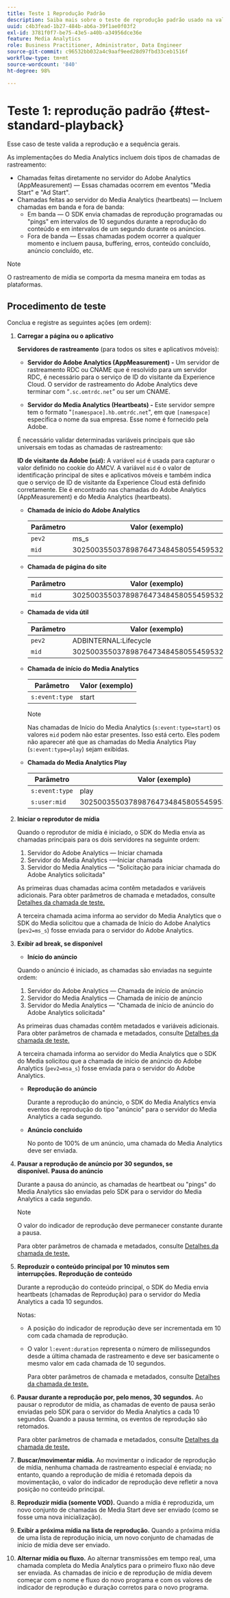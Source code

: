 ```yaml
---
title: Teste 1 Reprodução Padrão
description: Saiba mais sobre o teste de reprodução padrão usado na validação.
uuid: c4b3fead-1b27-484b-ab6a-39f1ae0f03f2
exl-id: 3781f0f7-be75-43e5-a40b-a34956dce36e
feature: Media Analytics
role: Business Practitioner, Administrator, Data Engineer
source-git-commit: c96532bb032a4c9aaf9eed28d97fbd33ceb1516f
workflow-type: tm+mt
source-wordcount: '840'
ht-degree: 98%

---
```


# Teste 1: reprodução padrão {#test-standard-playback}

Esse caso de teste valida a reprodução e a sequência gerais.

As implementações do Media Analytics incluem dois tipos de chamadas de rastreamento:
* Chamadas feitas diretamente no servidor do Adobe Analytics (AppMeasurement) — Essas chamadas ocorrem em eventos &quot;Media Start&quot; e &quot;Ad Start&quot;.
* Chamadas feitas ao servidor do Media Analytics (heartbeats) — Incluem chamadas em banda e fora de banda:
   * Em banda — O SDK envia chamadas de reprodução programadas ou &quot;pings&quot; em intervalos de 10 segundos durante a reprodução do conteúdo e em intervalos de um segundo durante os anúncios.
   * Fora de banda — Essas chamadas podem ocorrer a qualquer momento e incluem pausa, buffering, erros, conteúdo concluído, anúncio concluído, etc.

>[!NOTE]
>O rastreamento de mídia se comporta da mesma maneira em todas as plataformas.

## Procedimento de teste

Conclua e registre as seguintes ações (em ordem):

1. **Carregar a página ou o aplicativo**

   **Servidores de rastreamento** (para todos os sites e aplicativos móveis):

   * **Servidor do Adobe Analytics (AppMeasurement) -** Um servidor de rastreamento RDC ou CNAME que é resolvido para um servidor RDC, é necessário para o serviço de ID do visitante da Experience Cloud. O servidor de rastreamento do Adobe Analytics deve terminar com “`.sc.omtrdc.net`” ou ser um CNAME.

   * **Servidor do Media Analytics (Heartbeats) -** Este servidor sempre tem o formato &quot;`[namespace].hb.omtrdc.net`&quot;, em que `[namespace]` especifica o nome da sua empresa. Esse nome é fornecido pela Adobe.

   É necessário validar determinadas variáveis principais que são universais em todas as chamadas de rastreamento:

   **ID de visitante da Adobe (`mid`):** A variável `mid` é usada para capturar o valor definido no cookie do AMCV. A variável `mid` é o valor de identificação principal de sites e aplicativos móveis e também indica que o serviço de ID de visitante da Experience Cloud está definido corretamente. Ele é encontrado nas chamadas do Adobe Analytics (AppMeasurement) e do Media Analytics (heartbeats).

   * **Chamada de início do Adobe Analytics**

      | Parâmetro | Valor (exemplo) |
      |---|---|
      | `pev2` | ms_s |
      | `mid` | 30250035503789876473484580554595324209 |

   * **Chamada de página do site**

      | Parâmetro | Valor (exemplo) |
      |---|---|
      | `mid` | 30250035503789876473484580554595324209 |

   * **Chamada de vida útil**

      | Parâmetro | Valor (exemplo) |
      |---|---|
      | `pev2` | ADBINTERNAL:Lifecycle |
      | `mid` | 30250035503789876473484580554595324209 |

   * **Chamada de início do Media Analytics**

      | Parâmetro | Valor (exemplo) |
      |---|---|
      | `s:event:type` | start |

      >[!NOTE]
      >
      >Nas chamadas de Início do Media Analytics (`s:event:type=start`) os valores `mid` podem não estar presentes. Isso está certo. Eles podem não aparecer até que as chamadas do Media Analytics Play (`s:event:type=play`) sejam exibidas.

   * **Chamada do Media Analytics Play**

      | Parâmetro | Valor (exemplo) |
      |---|---|
      | `s:event:type` | play |
      | `s:user:mid` | 30250035503789876473484580554595324209 |


1. **Iniciar o reprodutor de mídia**

   Quando o reprodutor de mídia é iniciado, o SDK do Media envia as chamadas principais para os dois servidores na seguinte ordem:

   1. Servidor do Adobe Analytics — Iniciar chamada
   1. Servidor do Media Analytics -—Iniciar chamada
   1. Servidor do Media Analytics — &quot;Solicitação para iniciar chamada do Adobe Analytics solicitada&quot;

   As primeiras duas chamadas acima contêm metadados e variáveis adicionais. Para obter parâmetros de chamada e metadados, consulte [Detalhes da chamada de teste.](/help/sdk-implement/validation/test-call-details.md#start-the-media-player)

   A terceira chamada acima informa ao servidor do Media Analytics que o SDK do Media solicitou que a chamada de Início do Adobe Analytics (`pev2=ms_s`) fosse enviada para o servidor do Adobe Analytics.

1. **Exibir ad break, se disponível**

   * **Início do anúncio**

   Quando o anúncio é iniciado, as chamadas são enviadas na seguinte ordem:

   1. Servidor do Adobe Analytics — Chamada de início de anúncio
   1. Servidor do Media Analytics — Chamada de início de anúncio
   1. Servidor do Media Analytics — &quot;Chamada de início de anúncio do Adobe Analytics solicitada&quot;

   As primeiras duas chamadas contêm metadados e variáveis adicionais. Para obter parâmetros de chamada e metadados, consulte [Detalhes da chamada de teste.](/help/sdk-implement/validation/test-call-details.md#view-ad-playback)

   A terceira chamada informa ao servidor do Media Analytics que o SDK do Media solicitou que a chamada de início de anúncio do Adobe Analytics (`pev2=msa_s`) fosse enviada para o servidor do Adobe Analytics.

   * **Reprodução do anúncio**

      Durante a reprodução do anúncio, o SDK do Media Analytics envia eventos de reprodução do tipo &quot;anúncio&quot; para o servidor do Media Analytics a cada segundo.

   * **Anúncio concluído**

      No ponto de 100% de um anúncio, uma chamada do Media Analytics deve ser enviada.



1. **Pausar a reprodução de anúncio por 30 segundos, se disponível.** **Pausa do anúncio**

   Durante a pausa do anúncio, as chamadas de heartbeat ou &quot;pings&quot; do Media Analytics são enviadas pelo SDK para o servidor do Media Analytics a cada segundo.

   >[!NOTE]
   >
   >O valor do indicador de reprodução deve permanecer constante durante a pausa.

   Para obter parâmetros de chamada e metadados, consulte [Detalhes da chamada de teste.](/help/sdk-implement/validation/test-call-details.md#ma-ad-pause-call)

1. **Reproduzir o conteúdo principal por 10 minutos sem interrupções.** **Reprodução de conteúdo**

   Durante a reprodução do conteúdo principal, o SDK do Media envia heartbeats (chamadas de Reprodução) para o servidor do Media Analytics a cada 10 segundos.

   Notas:

   * A posição do indicador de reprodução deve ser incrementada em 10 com cada chamada de reprodução.
   * O valor `l:event:duration` representa o número de milissegundos desde a última chamada de rastreamento e deve ser basicamente o mesmo valor em cada chamada de 10 segundos.

      Para obter parâmetros de chamada e metadados, consulte [Detalhes da chamada de teste.](/help/sdk-implement/validation/test-call-details.md#play-main-content)

1. **Pausar durante a reprodução por, pelo menos, 30 segundos.** Ao pausar o reprodutor de mídia, as chamadas de evento de pausa serão enviadas pelo SDK para o servidor do Media Analytics a cada 10 segundos. Quando a pausa termina, os eventos de reprodução são retomados.

   Para obter parâmetros de chamada e metadados, consulte [Detalhes da chamada de teste.](/help/sdk-implement/validation/test-call-details.md#pause-main-content)

1. **Buscar/movimentar mídia.** Ao movimentar o indicador de reprodução de mídia, nenhuma chamada de rastreamento especial é enviada; no entanto, quando a reprodução de mídia é retomada depois da movimentação, o valor do indicador de reprodução deve refletir a nova posição no conteúdo principal.

1. **Reproduzir mídia (somente VOD).** Quando a mídia é reproduzida, um novo conjunto de chamadas de Media Start deve ser enviado (como se fosse uma nova inicialização).

1. **Exibir a próxima mídia na lista de reprodução.** Quando a próxima mídia de uma lista de reprodução inicia, um novo conjunto de chamadas de início de mídia deve ser enviado.

1. **Alternar mídia ou fluxo.** Ao alternar transmissões em tempo real, uma chamada completa do Media Analytics para o primeiro fluxo não deve ser enviada. As chamadas de início e de reprodução de mídia devem começar com o nome e fluxo do novo programa e com os valores de indicador de reprodução e duração corretos para o novo programa.
